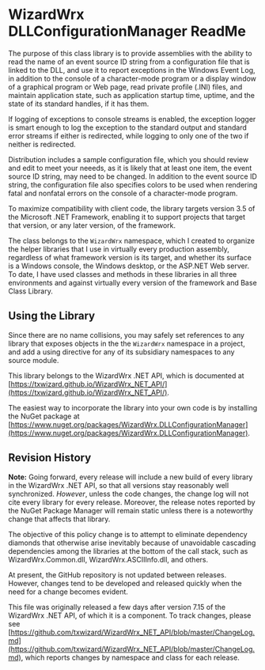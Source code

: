 # WizardWrx DLLConfigurationManager ReadMe

The purpose of this class library is to provide assemblies with the ability to
read the name of an event source ID string from a configuration file that is
linked to the DLL, and use it to report exceptions in the Windows Event Log, in
addition to the console of a character-mode program or a display window of a
graphical program or Web page, read private profile (.INI) files, and maintain
application state, such as application startup time, uptime, and the state of
its standard handles, if it has them.

If logging of exceptions to console streams is enabled, the exception logger is
smart enough to log the exception to the standard output and standard error
streams if either is redirected, while logging to only one of the two if neither
is redirected.

Distribution includes a sample configuration file, which you should review and
edit to meet your neeeds, as it is likely that at least one item, the event
source ID string, may need to be changed. In addition to the event source ID
string, the configuration file also specifies colors to be used when rendering
fatal and nonfatal errors on the console of a character-mode program.

To maximize compatibility with client code, the library targets version 3.5 of
the Microsoft .NET Framework, enabling it to support projects that target that
version, or any later version, of the framework.

The class belongs to the `WizardWrx` namespace, which I created to organize the
helper libraries that I use in virtually every production assembly, regardless
of what framework version is its target, and whether its surface is a Windows
console, the Windows desktop, or the ASP.NET Web server. To date, I have used
classes and methods in these libraries in all three environments and against
virtually every version of the framework and Base Class Library.

## Using the Library

Since there are no name collisions, you may safely set references to any library
that exposes objects in the the `WizardWrx` namespace in a project, and add a
using directive for any of its subsidiary namespaces to any source module.

This library belongs to the WizardWrx .NET API, which is documented at
[https://txwizard.github.io/WizardWrx_NET_API/](https://txwizard.github.io/WizardWrx_NET_API/).

The easiest way to incorporate the library into your own code is by installing the NuGet package at
[https://www.nuget.org/packages/WizardWrx.DLLConfigurationManager](https://www.nuget.org/packages/WizardWrx.DLLConfigurationManager).

## Revision History

**Note:** Going forward, every release will include a new build of every library in the WizardWrx
.NET API, so that all versions stay reasonably well synchronized. _However_, unless the code changes,
the change log will not cite every library for every release. Moreover, the release notes reported by
the NuGet Package Manager will remain static unless there is a noteworthy change that affects that
library.

The objective of this policy change is to attempt to eliminate dependency diamonds that otherwise
arise inevitably because of unavoidable cascading dependencies among the libraries at the bottom of
the call stack, such as WizardWrx.Common.dll, WizardWrx.ASCIIInfo.dll, and others.

At present, the GitHub repository is not updated between releases. However, changes tend to be developed
and released quickly when the need for a change becomes evident.

This file was originally released a few days after version 7.15 of the WizardWrx .NET API, of which it is a component. To track changes, please see
[https://github.com/txwizard/WizardWrx_NET_API/blob/master/ChangeLog.md](https://github.com/txwizard/WizardWrx_NET_API/blob/master/ChangeLog.md),
which reports changes by namespace and class for each release.